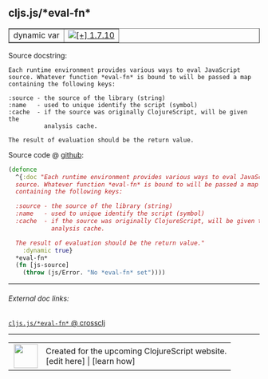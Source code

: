 ## cljs.js/\*eval-fn\*



 <table border="1">
<tr>
<td>dynamic var</td>
<td><a href="https://github.com/cljsinfo/cljs-api-docs/tree/1.7.10"><img valign="middle" alt="[+] 1.7.10" title="Added in 1.7.10" src="https://img.shields.io/badge/+-1.7.10-lightgrey.svg"></a> </td>
</tr>
</table>







Source docstring:

```
Each runtime environment provides various ways to eval JavaScript
source. Whatever function *eval-fn* is bound to will be passed a map
containing the following keys:

:source - the source of the library (string)
:name   - used to unique identify the script (symbol)
:cache  - if the source was originally ClojureScript, will be given the
          analysis cache.

The result of evaluation should be the return value.
```


Source code @ [github](https://github.com/clojure/clojurescript/blob/r1.7.170/src/main/cljs/cljs/js.cljs#L79-L93):

```clj
(defonce
  ^{:doc "Each runtime environment provides various ways to eval JavaScript
  source. Whatever function *eval-fn* is bound to will be passed a map
  containing the following keys:

  :source - the source of the library (string)
  :name   - used to unique identify the script (symbol)
  :cache  - if the source was originally ClojureScript, will be given the
            analysis cache.

  The result of evaluation should be the return value."
    :dynamic true}
  *eval-fn*
  (fn [js-source]
    (throw (js/Error. "No *eval-fn* set"))))
```

<!--
Repo - tag - source tree - lines:

 <pre>
clojurescript @ r1.7.170
└── src
    └── main
        └── cljs
            └── cljs
                └── <ins>[js.cljs:79-93](https://github.com/clojure/clojurescript/blob/r1.7.170/src/main/cljs/cljs/js.cljs#L79-L93)</ins>
</pre>

-->

---



###### External doc links:

[`cljs.js/*eval-fn*` @ crossclj](http://crossclj.info/fun/cljs.js.cljs/*eval-fn*.html)<br>

---

 <table>
<tr><td>
<img valign="middle" align="right" width="48px" src="http://i.imgur.com/Hi20huC.png">
</td><td>
Created for the upcoming ClojureScript website.<br>
[edit here] | [learn how]
</td></tr></table>

[edit here]:https://github.com/cljsinfo/cljs-api-docs/blob/master/cljsdoc/cljs.js/STAReval-fnSTAR.cljsdoc
[learn how]:https://github.com/cljsinfo/cljs-api-docs/wiki/cljsdoc-files

<!--

This information was too distracting to show to readers, but I'll leave it
commented here since it is helpful to:

- pretty-print the data used to generate this document
- and show how to retrieve that data



The API data for this symbol:

```clj
{:ns "cljs.js",
 :name "*eval-fn*",
 :docstring "Each runtime environment provides various ways to eval JavaScript\nsource. Whatever function *eval-fn* is bound to will be passed a map\ncontaining the following keys:\n\n:source - the source of the library (string)\n:name   - used to unique identify the script (symbol)\n:cache  - if the source was originally ClojureScript, will be given the\n          analysis cache.\n\nThe result of evaluation should be the return value.",
 :type "dynamic var",
 :source {:code "(defonce\n  ^{:doc \"Each runtime environment provides various ways to eval JavaScript\n  source. Whatever function *eval-fn* is bound to will be passed a map\n  containing the following keys:\n\n  :source - the source of the library (string)\n  :name   - used to unique identify the script (symbol)\n  :cache  - if the source was originally ClojureScript, will be given the\n            analysis cache.\n\n  The result of evaluation should be the return value.\"\n    :dynamic true}\n  *eval-fn*\n  (fn [js-source]\n    (throw (js/Error. \"No *eval-fn* set\"))))",
          :title "Source code",
          :repo "clojurescript",
          :tag "r1.7.170",
          :filename "src/main/cljs/cljs/js.cljs",
          :lines [79 93]},
 :full-name "cljs.js/*eval-fn*",
 :full-name-encode "cljs.js/STAReval-fnSTAR",
 :history [["+" "1.7.10"]]}

```

Retrieve the API data for this symbol:

```clj
;; from Clojure REPL
(require '[clojure.edn :as edn])
(-> (slurp "https://raw.githubusercontent.com/cljsinfo/cljs-api-docs/catalog/cljs-api.edn")
    (edn/read-string)
    (get-in [:symbols "cljs.js/*eval-fn*"]))
```

-->
